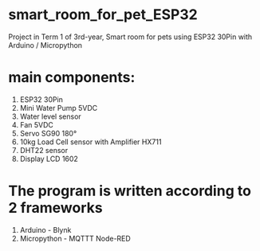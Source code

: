 # smart_room_for_pet_ESP32
Project in Term 1 of 3rd-year, Smart room for pets using ESP32 30Pin with Arduino / Micropython

# main components:
1. ESP32 30Pin
2. Mini Water Pump 5VDC
3. Water level sensor
4. Fan 5VDC
5. Servo SG90 180°
6. 10kg Load Cell sensor with Amplifier HX711
7. DHT22 sensor
8. Display LCD 1602

# The program is written according to 2 frameworks 
1. Arduino - Blynk
2. Micropython - MQTTT Node-RED

